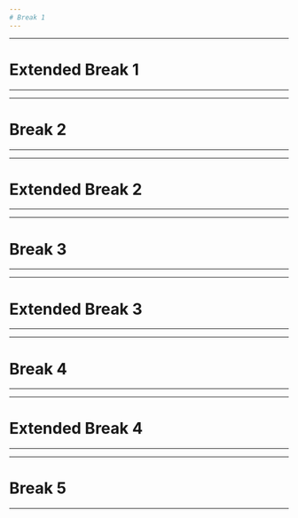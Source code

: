 ```yaml
---
# Break 1
---
```




---
# Extended Break 1
---



---
# Break 2
---



---
# Extended Break 2
---



---
# Break 3
---



---
# Extended Break 3
---



---
# Break 4
---



---
# Extended Break 4
---



---
# Break 5
---
